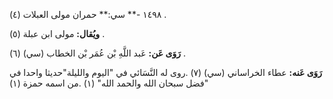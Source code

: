 ١٤٩٨ -** سي:** حمران مولى العبلات (٤) .

**ويُقال:** مولى ابن عبلة (٥) .

**رَوَى عَن:** عَبد اللَّهِ بْن عُمَر بْن الخطاب (سي) (٦) .

**رَوَى عَنه:** عطاء الخراساني (سي) (٧) .روى له النَّسَائي في "اليوم والليلة"حديثا واحدا في "فضل سبحان الله والحمد الله" (١) .من اسمه حمزة (١)